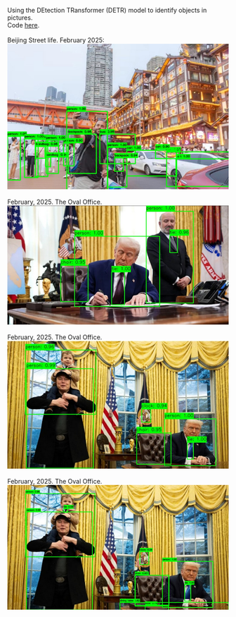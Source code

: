 Using the DEtection TRansformer (DETR) model to 
identify objects in pictures. <br>
Code <a href="EndToEndObjectDetection.py">here</a>.<br>
<br>
Beijing Street life. February 2025:<br>
<img src="Beijing.jpg" alt="Beijing street scene"><br>
<br>
February, 2025. The Oval Office.<br>
<img src="OvalOffice.jpg" alt="Oval Office scene. February 2025."><br>
<br>
February, 2025. The Oval Office.<br>
<img src="OvalOffice2.jpg" alt="Oval Office scene. February 2025."><br>
<br>
February, 2025. The Oval Office.<br>
<img src="ovaloffice3.jpg" alt="Oval Office scene. February 2025."><br>
<br>

